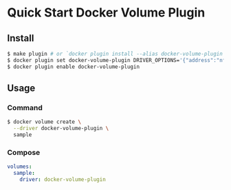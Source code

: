 # Quick Start Docker Volume Plugin

## Install

```sh
$ make plugin # or `docker plugin install --alias docker-volume-plugin zouy/docker-volume-plugin --grant-all-permissions --disable`
$ docker plugin set docker-volume-plugin DRIVER_OPTIONS='{"address":"nfs-server.example.com","remotePath":"/exported/path"}'
$ docker plugin enable docker-volume-plugin
```

## Usage

### Command

```sh
$ docker volume create \
  --driver docker-volume-plugin \
  sample
```

### Compose

```yaml
volumes:
  sample:
    driver: docker-volume-plugin
```
